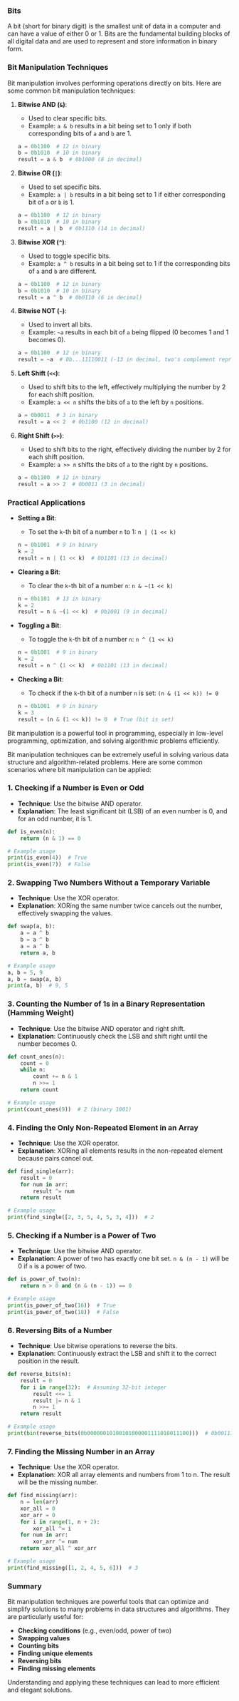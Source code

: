 ### Bits

A bit (short for binary digit) is the smallest unit of data in a computer and can have a value of either 0 or 1. Bits are the fundamental building blocks of all digital data and are used to represent and store information in binary form.

### Bit Manipulation Techniques

Bit manipulation involves performing operations directly on bits. Here are some common bit manipulation techniques:

1. **Bitwise AND (`&`)**:

   - Used to clear specific bits.
   - Example: `a & b` results in a bit being set to 1 only if both corresponding bits of `a` and `b` are 1.

   ```python
   a = 0b1100  # 12 in binary
   b = 0b1010  # 10 in binary
   result = a & b  # 0b1000 (8 in decimal)
   ```

2. **Bitwise OR (`|`)**:

   - Used to set specific bits.
   - Example: `a | b` results in a bit being set to 1 if either corresponding bit of `a` or `b` is 1.

   ```python
   a = 0b1100  # 12 in binary
   b = 0b1010  # 10 in binary
   result = a | b  # 0b1110 (14 in decimal)
   ```

3. **Bitwise XOR (`^`)**:

   - Used to toggle specific bits.
   - Example: `a ^ b` results in a bit being set to 1 if the corresponding bits of `a` and `b` are different.

   ```python
   a = 0b1100  # 12 in binary
   b = 0b1010  # 10 in binary
   result = a ^ b  # 0b0110 (6 in decimal)
   ```

4. **Bitwise NOT (`~`)**:

   - Used to invert all bits.
   - Example: `~a` results in each bit of `a` being flipped (0 becomes 1 and 1 becomes 0).

   ```python
   a = 0b1100  # 12 in binary
   result = ~a  # 0b...11110011 (-13 in decimal, two's complement representation)
   ```

5. **Left Shift (`<<`)**:

   - Used to shift bits to the left, effectively multiplying the number by 2 for each shift position.
   - Example: `a << n` shifts the bits of `a` to the left by `n` positions.

   ```python
   a = 0b0011  # 3 in binary
   result = a << 2  # 0b1100 (12 in decimal)
   ```

6. **Right Shift (`>>`)**:

   - Used to shift bits to the right, effectively dividing the number by 2 for each shift position.
   - Example: `a >> n` shifts the bits of `a` to the right by `n` positions.

   ```python
   a = 0b1100  # 12 in binary
   result = a >> 2  # 0b0011 (3 in decimal)
   ```

### Practical Applications

- **Setting a Bit**:

  - To set the `k`-th bit of a number `n` to 1: `n | (1 << k)`

  ```python
  n = 0b1001  # 9 in binary
  k = 2
  result = n | (1 << k)  # 0b1101 (13 in decimal)
  ```

- **Clearing a Bit**:

  - To clear the `k`-th bit of a number `n`: `n & ~(1 << k)`

  ```python
  n = 0b1101  # 13 in binary
  k = 2
  result = n & ~(1 << k)  # 0b1001 (9 in decimal)
  ```

- **Toggling a Bit**:

  - To toggle the `k`-th bit of a number `n`: `n ^ (1 << k)`

  ```python
  n = 0b1001  # 9 in binary
  k = 2
  result = n ^ (1 << k)  # 0b1101 (13 in decimal)
  ```

- **Checking a Bit**:

  - To check if the `k`-th bit of a number `n` is set: `(n & (1 << k)) != 0`

  ```python
  n = 0b1001  # 9 in binary
  k = 3
  result = (n & (1 << k)) != 0  # True (bit is set)
  ```

Bit manipulation is a powerful tool in programming, especially in low-level programming, optimization, and solving algorithmic problems efficiently.

Bit manipulation techniques can be extremely useful in solving various data structure and algorithm-related problems. Here are some common scenarios where bit manipulation can be applied:

### 1. **Checking if a Number is Even or Odd**

- **Technique**: Use the bitwise AND operator.
- **Explanation**: The least significant bit (LSB) of an even number is 0, and for an odd number, it is 1.

```python
def is_even(n):
    return (n & 1) == 0

# Example usage
print(is_even(4))  # True
print(is_even(7))  # False
```

### 2. **Swapping Two Numbers Without a Temporary Variable**

- **Technique**: Use the XOR operator.
- **Explanation**: XORing the same number twice cancels out the number, effectively swapping the values.

```python
def swap(a, b):
    a = a ^ b
    b = a ^ b
    a = a ^ b
    return a, b

# Example usage
a, b = 5, 9
a, b = swap(a, b)
print(a, b)  # 9, 5
```

### 3. **Counting the Number of 1s in a Binary Representation (Hamming Weight)**

- **Technique**: Use the bitwise AND operator and right shift.
- **Explanation**: Continuously check the LSB and shift right until the number becomes 0.

```python
def count_ones(n):
    count = 0
    while n:
        count += n & 1
        n >>= 1
    return count

# Example usage
print(count_ones(9))  # 2 (binary 1001)
```

### 4. **Finding the Only Non-Repeated Element in an Array**

- **Technique**: Use the XOR operator.
- **Explanation**: XORing all elements results in the non-repeated element because pairs cancel out.

```python
def find_single(arr):
    result = 0
    for num in arr:
        result ^= num
    return result

# Example usage
print(find_single([2, 3, 5, 4, 5, 3, 4]))  # 2
```

### 5. **Checking if a Number is a Power of Two**

- **Technique**: Use the bitwise AND operator.
- **Explanation**: A power of two has exactly one bit set. `n & (n - 1)` will be 0 if `n` is a power of two.

```python
def is_power_of_two(n):
    return n > 0 and (n & (n - 1)) == 0

# Example usage
print(is_power_of_two(16))  # True
print(is_power_of_two(18))  # False
```

### 6. **Reversing Bits of a Number**

- **Technique**: Use bitwise operations to reverse the bits.
- **Explanation**: Continuously extract the LSB and shift it to the correct position in the result.

```python
def reverse_bits(n):
    result = 0
    for i in range(32):  # Assuming 32-bit integer
        result <<= 1
        result |= n & 1
        n >>= 1
    return result

# Example usage
print(bin(reverse_bits(0b00000010100101000001111010011100)))  # 0b00111001011110000010100101000000
```

### 7. **Finding the Missing Number in an Array**

- **Technique**: Use the XOR operator.
- **Explanation**: XOR all array elements and numbers from 1 to n. The result will be the missing number.

```python
def find_missing(arr):
    n = len(arr)
    xor_all = 0
    xor_arr = 0
    for i in range(1, n + 2):
        xor_all ^= i
    for num in arr:
        xor_arr ^= num
    return xor_all ^ xor_arr

# Example usage
print(find_missing([1, 2, 4, 5, 6]))  # 3
```

### Summary

Bit manipulation techniques are powerful tools that can optimize and simplify solutions to many problems in data structures and algorithms. They are particularly useful for:

- **Checking conditions** (e.g., even/odd, power of two)
- **Swapping values**
- **Counting bits**
- **Finding unique elements**
- **Reversing bits**
- **Finding missing elements**

Understanding and applying these techniques can lead to more efficient and elegant solutions.
